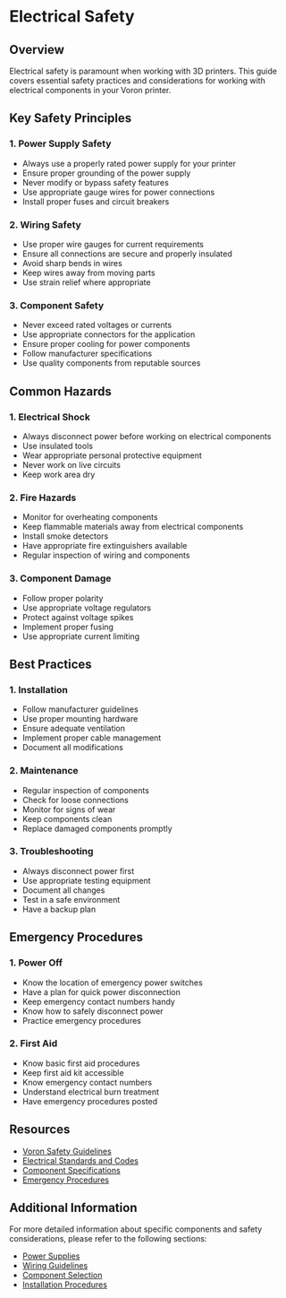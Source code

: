 # Electrical Safety

## Overview

Electrical safety is paramount when working with 3D printers. This guide covers essential safety practices and considerations for working with electrical components in your Voron printer.

## Key Safety Principles

### 1. Power Supply Safety

- Always use a properly rated power supply for your printer
- Ensure proper grounding of the power supply
- Never modify or bypass safety features
- Use appropriate gauge wires for power connections
- Install proper fuses and circuit breakers

### 2. Wiring Safety

- Use proper wire gauges for current requirements
- Ensure all connections are secure and properly insulated
- Avoid sharp bends in wires
- Keep wires away from moving parts
- Use strain relief where appropriate

### 3. Component Safety

- Never exceed rated voltages or currents
- Use appropriate connectors for the application
- Ensure proper cooling for power components
- Follow manufacturer specifications
- Use quality components from reputable sources

## Common Hazards

### 1. Electrical Shock

- Always disconnect power before working on electrical components
- Use insulated tools
- Wear appropriate personal protective equipment
- Never work on live circuits
- Keep work area dry

### 2. Fire Hazards

- Monitor for overheating components
- Keep flammable materials away from electrical components
- Install smoke detectors
- Have appropriate fire extinguishers available
- Regular inspection of wiring and components

### 3. Component Damage

- Follow proper polarity
- Use appropriate voltage regulators
- Protect against voltage spikes
- Implement proper fusing
- Use appropriate current limiting

## Best Practices

### 1. Installation

- Follow manufacturer guidelines
- Use proper mounting hardware
- Ensure adequate ventilation
- Implement proper cable management
- Document all modifications

### 2. Maintenance

- Regular inspection of components
- Check for loose connections
- Monitor for signs of wear
- Keep components clean
- Replace damaged components promptly

### 3. Troubleshooting

- Always disconnect power first
- Use appropriate testing equipment
- Document all changes
- Test in a safe environment
- Have a backup plan

## Emergency Procedures

### 1. Power Off

- Know the location of emergency power switches
- Have a plan for quick power disconnection
- Keep emergency contact numbers handy
- Know how to safely disconnect power
- Practice emergency procedures

### 2. First Aid

- Know basic first aid procedures
- Keep first aid kit accessible
- Know emergency contact numbers
- Understand electrical burn treatment
- Have emergency procedures posted

## Resources

- [Voron Safety Guidelines](../guides/safety.md)
- [Electrical Standards and Codes](../guides/standards.md)
- [Component Specifications](../guides/specifications.md)
- [Emergency Procedures](../guides/emergency.md)

## Additional Information

For more detailed information about specific components and safety considerations, please refer to the following sections:

- [Power Supplies](../guides/power-supplies.md)
- [Wiring Guidelines](../guides/wiring.md)
- [Component Selection](../guides/components.md)
- [Installation Procedures](../guides/installation.md) 